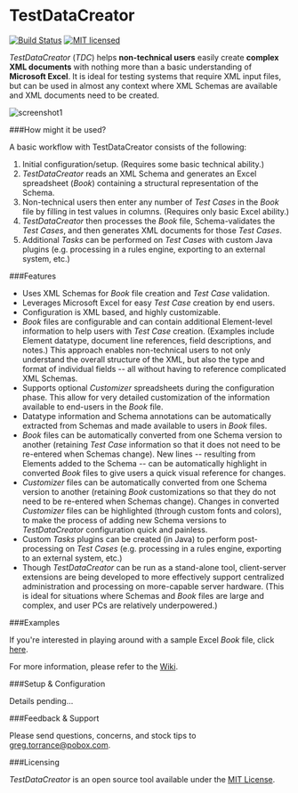 # TestDataCreator

 [![Build Status](https://travis-ci.org/gbtorrance/TestDataCreator.svg?branch=master)](https://travis-ci.org/gbtorrance/TestDataCreator)  [![MIT licensed](https://img.shields.io/badge/license-MIT-blue.svg)](https://raw.githubusercontent.com/gbtorrance/TestDataCreator/master/LICENSE)

*TestDataCreator* (*TDC*) helps **non-technical users** easily create **complex XML documents** with nothing more than a basic understanding of **Microsoft Excel**. It is ideal for testing systems that require XML input files, but can be used in almost any context where XML Schemas are available and XML documents need to be created.

![screenshot1](https://cloud.githubusercontent.com/assets/16735709/13554422/742b89f0-e375-11e5-9f1a-1164e6ebb730.JPG)

###How might it be used?

A basic workflow with TestDataCreator consists of the following:

1. Initial configuration/setup. (Requires some basic technical ability.)
2. *TestDataCreator* reads an XML Schema and generates an Excel spreadsheet (*Book*) containing a structural representation of the Schema.
3. Non-technical users then enter any number of *Test Cases* in the *Book* file by filling in test values in columns. (Requires only basic Excel ability.)
4. *TestDataCreator* then processes the *Book* file, Schema-validates the *Test Cases*, and then generates XML documents for those *Test Cases*.
5. Additional *Tasks* can be performed on *Test Cases* with custom Java plugins (e.g. processing in a rules engine, exporting to an external system, etc.)

###Features

- Uses XML Schemas for *Book* file creation and *Test Case* validation.
- Leverages Microsoft Excel for easy *Test Case* creation by end users.
- Configuration is XML based, and highly customizable.
- *Book* files are configurable and can contain additional Element-level information to help users with *Test Case* creation. (Examples include Element datatype, document line references, field descriptions, and notes.) This approach enables non-technical users to not only understand the overall structure of the XML, but also the type and format of individual fields -- all without having to reference complicated XML Schemas.
- Supports optional *Customizer* spreadsheets during the configuration phase. This allow for very detailed customization of the information available to end-users in the *Book* file.
- Datatype information and Schema annotations can be automatically extracted from Schemas and made available to users in *Book* files.
- *Book* files can be automatically converted from one Schema version to another (retaining *Test Case* information so that it does not need to be re-entered when Schemas change). New lines -- resulting from Elements added to the Schema -- can be automatically highlight in converted *Book* files to give users a quick visual reference for changes.
- *Customizer* files can be automatically converted from one Schema version to another (retaining *Book* customizations so that they do not need to be re-entered when Schemas change). Changes in converted *Customizer* files can be highlighted (through custom fonts and colors), to make the process of adding new Schema versions to *TestDataCreator* configuration quick and painless.
- Custom *Tasks* plugins can be created (in Java) to perform post-processing on *Test Cases* (e.g. processing in a rules engine, exporting to an external system, etc.)
- Though *TestDataCreator*  can be run as a stand-alone tool, client-server extensions are being developed to more effectively support centralized administration and processing on more-capable server hardware. (This is ideal for situations where Schemas and *Book* files are large and complex, and user PCs are relatively underpowered.)

###Examples

If you're interested in playing around with a sample Excel *Book* file, click [here](https://github.com/gbtorrance/TestDataCreator/files/160333/2015_IRS-1040_Demo.xlsx).

For more information, please refer to the [Wiki](https://github.com/gbtorrance/TestDataCreator/wiki).

###Setup & Configuration

Details pending...

###Feedback & Support

Please send questions, concerns, and stock tips to greg.torrance@pobox.com.

###Licensing

*TestDataCreator* is an open source tool available under the [MIT License](https://github.com/gbtorrance/TestDataCreator/blob/master/LICENSE).
